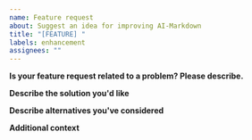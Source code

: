 ```yaml
---
name: Feature request
about: Suggest an idea for improving AI-Markdown
title: "[FEATURE] "
labels: enhancement
assignees: ""
---
```


**Is your feature request related to a problem? Please describe.**

**Describe the solution you'd like**

**Describe alternatives you've considered**

**Additional context**
